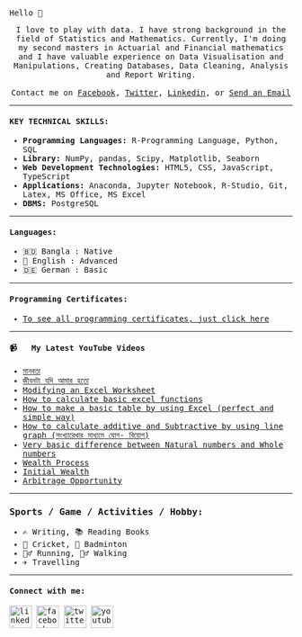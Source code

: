 <samp>
Hello 👋
</samp>
<p align="center">
  <!-- <img src="https://user-images.githubusercontent.com/5679180/79618120-0daffb80-80be-11ea-819e-d2b0fa904d07.gif" width="27px"> -->
<samp>
I love to play with data. I have strong background in the field of Statistics and Mathematics. Currently, I'm doing my second masters in Actuarial and Financial mathematics and I have valuable experience on Data Visualisation and Manipulations, Creating Databases, Data Cleaning, Analysis and Report Writing.
     <br><br>Contact me on <a href="https://facebook.com/kamrulface90">Facebook</a>, <a href="https://twitter.com/kamrulface">Twitter</a>, <a href="https://www.linkedin.com/in/hasan-2021/">Linkedin</a>, or <a href="mkam.hasan@gmail.com">Send an Email</a>
</samp>
</p>

---
  <samp>
  
#### KEY TECHNICAL SKILLS: 

- <b>Programming Languages:</b> R-Programming Language, Python, SQL
- <b>Library:</b> NumPy, pandas, Scipy, Matplotlib, Seaborn
- <b>Web Development Technologies:</b> HTML5, CSS, JavaScript, TypeScript
- <b>Applications:</b> Anaconda, Jupyter Notebook, R-Studio, Git, Latex, MS Office, MS Excel
- <b>DBMS:</b> PostgreSQL
<!-- language skill stars here -->
----
#### Languages:

- 🇧🇩 Bangla : Native
- 🏴󠁧󠁢󠁥󠁮󠁧󠁿 English : Advanced
- 🇩🇪 German : Basic
  <br />
<!-- language skills are ended here-->
-------

#### Programming Certificates: 
- [To see all programming certificates, just click here](https://github.com/kamrul69/Earned-online-certificates/commit/32e5f3e8c3d90746fe6e32925b9df62ced718244)

---
#### 📹 &nbsp; My Latest YouTube Videos

<!-- YOUTUBE:START -->
- [ মানবতা ](https://www.youtube.com/watch?v=fDXVKxGSD9Q&t=32s)
- [ জীবনটা যদি আমার হতো ](https://www.youtube.com/watch?v=zaU4fXvx7do&t=27s)
- [ Modifying an Excel Worksheet ](https://www.youtube.com/watch?v=zewh8loJXOw)
- [ How to calculate basic excel functions ](https://www.youtube.com/watch?v=WD0uNgqDonk&list=PL3A70PxOg00ndqHcVaYrD2Lsue6APmoHw&index=2)
- [ How to make a basic table by using Excel (perfect and simple way)](https://www.youtube.com/watch?v=fLGENkmWqNM)
- [How to calculate additive and Subtractive by using line graph (সংখ্যারেখার মাধ্যমে যোগ- বিয়োগ)](https://youtu.be/xTmTCUREV4c)
- [ Very basic difference between Natural numbers and Whole numbers](https://www.youtube.com/watch?v=TND5n7hM_EI)
- [ Wealth Process](https://youtu.be/xfiaUqemxLg)
- [ Initial Wealth](https://youtu.be/D1XaFLY0-cM)
- [Arbitrage Opportunity](https://www.youtube.com/watch?v=Cfo76l_x5RM)

<!-- YOUTUBE:END -->
----
<!-- github stats starts here  -->

<!-- [![Top Langs](https://github-readme-stats.vercel.app/api/top-langs/?username=kamrul69)](https://github.com/anuraghazra/github-readme-stats) -->

<!-- [![My GitHub stats](https://github-readme-stats.vercel.app/api?username=kamrul69)](https://github.com/anuraghazra/github-readme-stats) -->

<!-- ![My GitHub stats](https://github-readme-stats.vercel.app/api?username=kamrul69&show_icons=true) -->
<!-- github stats ends here  -->
<!-- my sports and game section starts here  -->

### Sports / Game / Activities / Hobby:
- ✍️ Writing, 📚 Reading Books
- 🏏 Cricket, 🏸 Badminton
- 🏃‍♂️ Running, 🚶‍♂️ Walking
- ✈️ Travelling
<!-- my sports and games section ends here  -->
----
#### Connect with me:
[<img src='https://cdn.jsdelivr.net/npm/simple-icons@3.0.1/icons/linkedin.svg' alt='linkedin' height='40'>](https://www.linkedin.com/in/hasan-2021/)  [<img src='https://cdn.jsdelivr.net/npm/simple-icons@3.0.1/icons/facebook.svg' alt='facebook' height='40'>](https://www.facebook.com/kamrulface90)  [<img src='https://cdn.jsdelivr.net/npm/simple-icons@3.0.1/icons/twitter.svg' alt='twitter' height='40'>](https://twitter.com/kamrulface)  [<img src='https://cdn.jsdelivr.net/npm/simple-icons@3.0.1/icons/youtube.svg' alt='youtube' height='40'>](https://www.youtube.com/channel/UCqPcVPyuu8qznlULayJcMLw)  
  
   </samp>
